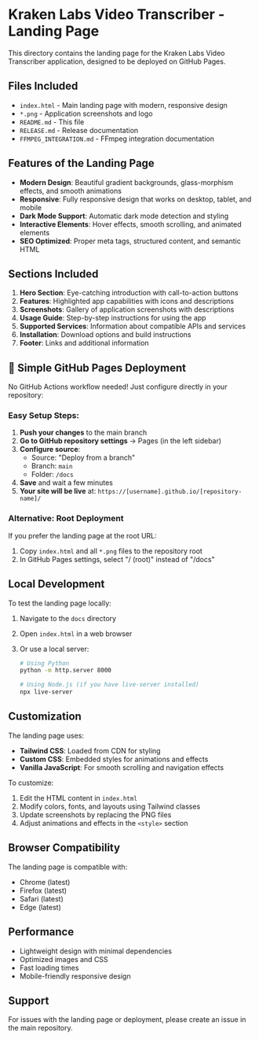 # Kraken Labs Video Transcriber - Landing Page

This directory contains the landing page for the Kraken Labs Video Transcriber application, designed to be deployed on GitHub Pages.

## Files Included

-   `index.html` - Main landing page with modern, responsive design
-   `*.png` - Application screenshots and logo
-   `README.md` - This file
-   `RELEASE.md` - Release documentation
-   `FFMPEG_INTEGRATION.md` - FFmpeg integration documentation

## Features of the Landing Page

-   **Modern Design**: Beautiful gradient backgrounds, glass-morphism effects, and smooth animations
-   **Responsive**: Fully responsive design that works on desktop, tablet, and mobile
-   **Dark Mode Support**: Automatic dark mode detection and styling
-   **Interactive Elements**: Hover effects, smooth scrolling, and animated elements
-   **SEO Optimized**: Proper meta tags, structured content, and semantic HTML

## Sections Included

1. **Hero Section**: Eye-catching introduction with call-to-action buttons
2. **Features**: Highlighted app capabilities with icons and descriptions
3. **Screenshots**: Gallery of application screenshots with descriptions
4. **Usage Guide**: Step-by-step instructions for using the app
5. **Supported Services**: Information about compatible APIs and services
6. **Installation**: Download options and build instructions
7. **Footer**: Links and additional information

## 🚀 Simple GitHub Pages Deployment

No GitHub Actions workflow needed! Just configure directly in your repository:

### Easy Setup Steps:

1. **Push your changes** to the main branch
2. **Go to GitHub repository settings** → Pages (in the left sidebar)
3. **Configure source**:
    - Source: "Deploy from a branch"
    - Branch: `main`
    - Folder: `/docs`
4. **Save** and wait a few minutes
5. **Your site will be live** at: `https://[username].github.io/[repository-name]/`

### Alternative: Root Deployment

If you prefer the landing page at the root URL:

1. Copy `index.html` and all `*.png` files to the repository root
2. In GitHub Pages settings, select "/ (root)" instead of "/docs"

## Local Development

To test the landing page locally:

1. Navigate to the `docs` directory
2. Open `index.html` in a web browser
3. Or use a local server:

    ```bash
    # Using Python
    python -m http.server 8000

    # Using Node.js (if you have live-server installed)
    npx live-server
    ```

## Customization

The landing page uses:

-   **Tailwind CSS**: Loaded from CDN for styling
-   **Custom CSS**: Embedded styles for animations and effects
-   **Vanilla JavaScript**: For smooth scrolling and navigation effects

To customize:

1. Edit the HTML content in `index.html`
2. Modify colors, fonts, and layouts using Tailwind classes
3. Update screenshots by replacing the PNG files
4. Adjust animations and effects in the `<style>` section

## Browser Compatibility

The landing page is compatible with:

-   Chrome (latest)
-   Firefox (latest)
-   Safari (latest)
-   Edge (latest)

## Performance

-   Lightweight design with minimal dependencies
-   Optimized images and CSS
-   Fast loading times
-   Mobile-friendly responsive design

## Support

For issues with the landing page or deployment, please create an issue in the main repository.

